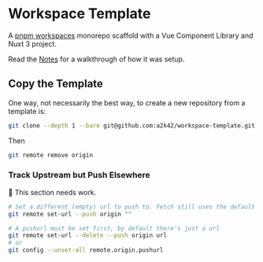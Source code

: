 # Workspace Template

A [pnpm workspaces](https://pnpm.io/workspaces) monorepo scaffold with a Vue Component Library and Nuxt 3 project.

Read the [Notes](NOTES.md) for a walkthrough of how it was setup.

## Copy the Template

One way, not necessarily the best way, to create a new repository from a template is:

```bash
git clone --depth 1 --bare git@github.com:a2k42/workspace-template.git my-workspace.git && cd my-workspace.git
```

Then

```bash
git remote remove origin
```

### Track Upstream but Push Elsewhere

:construction: This section needs work.

```bash
# Set a different (empty) url to push to. Fetch still uses the default url
git remote set-url --push origin ""

# A pushurl must be set first, by default there's just a url
git remote set-url --delete --push origin url
# or
git config --unset-all remote.origin.pushurl
```